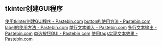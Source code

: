 ## tkinter创建GUI程序
[使用tkinter创建GUI程序 - Pastebin.com](https://pastebin.com/ertcZKH4)
[button的使用方法 - Pastebin.com](https://pastebin.com/LDkVwDfA)
[label的使用方法 - Pastebin.com](https://pastebin.com/KCKGNR50)
[单行文本输入 - Pastebin.com](https://pastebin.com/Z3hMqFH7)
[多行文本输出 - Pastebin.com](https://pastebin.com/PRAQCiYt)
[单选按钮GUI - Pastebin.com](https://pastebin.com/f1zMFi0w)
[使用tags实现文本效果 - Pastebin.com](https://pastebin.com/qjbadfSb)
<!--stackedit_data:
eyJoaXN0b3J5IjpbMjMyNzMyMzMxLDE5MzYyNjI2NjQsLTc2ND
U5MDIxOF19
-->